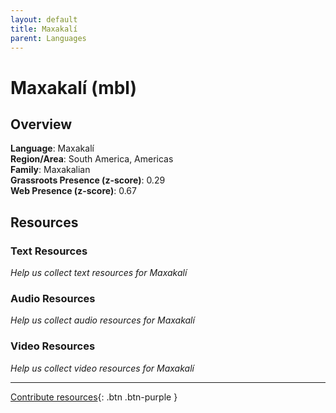```yaml
---
layout: default
title: Maxakalí
parent: Languages
---
```


# Maxakalí (mbl)

## Overview

**Language**: Maxakalí  
**Region/Area**: South America, Americas  
**Family**: Maxakalian  
**Grassroots Presence (z-score)**: 0.29  
**Web Presence (z-score)**: 0.67  

## Resources

### Text Resources
*Help us collect text resources for Maxakalí*

### Audio Resources
*Help us collect audio resources for Maxakalí*

### Video Resources
*Help us collect video resources for Maxakalí*

---

[Contribute resources](https://forms.office.com/e/1SfLJx3u1r){: .btn .btn-purple }
